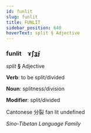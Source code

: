 ```yaml
---
id: funlit
slug: funlit
title: FUNLİT
sidebar_position: 640
hoverText: split § Adjective
---
```


### funlit&emsp;<span kind="abugida">ɤ̃ʃʓ̆ɟ</span>

*split* **§** Adjective

**Verb**: to be split/divided

**Noun**: splitness/division

**Modifier**: split/divided

Cantonese 分裂 fan lit undefined

*Sino-Tibetan Language Family*